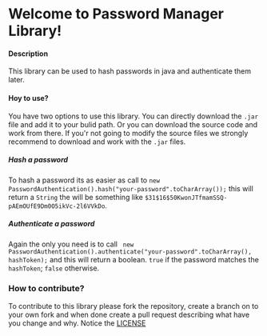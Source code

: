 # Welcome to Password Manager Library!
#### Description
This library can be used to hash passwords in java and authenticate them later.

#### Hoy to use?
You have two options to use this library. You can directly download the ```.jar``` file and add it to your bulid path. Or you can download the source code and work from there. If you'r not going to modify the source files we strongly recommend to download and work with the ```.jar``` files.

##### Hash a password
To hash a password its as easier as call to ```new PasswordAuthentication().hash("your-password".toCharArray());``` this will return a ```String``` the will be something like ```$31$16$50KwonJTfmamSSQ-pAEmOUfE9Dm0O5ikVc-2l6VVkDo```.

##### Authenticate a password
Again the only you need is to call ``` new PasswordAuthentication().authenticate("your-password".toCharArray(), hashToken);``` and this will return a boolean. ```true``` if the password matches the ```hashToken```; ```false``` otherwise.

### How to contribute?
To contribute to this library please fork the repository, create a branch on to your own fork and when done create a pull request describing what have you change and why. Notice the [LICENSE](https://github.com/ips-myshop-2016/password-manager/blob/master/LICENSE)
